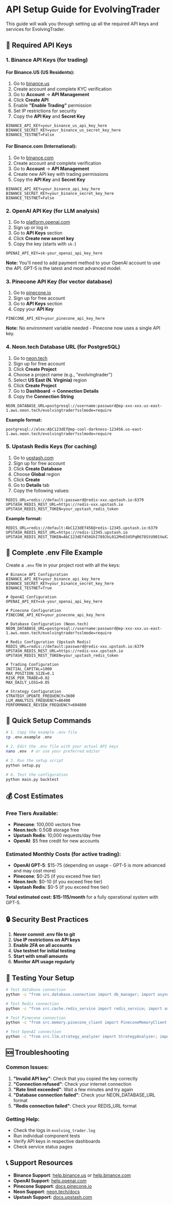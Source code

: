 # API Setup Guide for EvolvingTrader

This guide will walk you through setting up all the required API keys and services for EvolvingTrader.

## 🔑 Required API Keys

### 1. **Binance API Keys** (for trading)

#### **For Binance.US (US Residents):**
1. Go to [binance.us](https://binance.us)
2. Create account and complete KYC verification
3. Go to **Account** → **API Management**
4. Click **Create API**
5. Enable **"Enable Trading"** permission
6. Set IP restrictions for security
7. Copy the **API Key** and **Secret Key**

```env
BINANCE_API_KEY=your_binance_us_api_key_here
BINANCE_SECRET_KEY=your_binance_us_secret_key_here
BINANCE_TESTNET=False
```

#### **For Binance.com (International):**
1. Go to [binance.com](https://binance.com)
2. Create account and complete verification
3. Go to **Account** → **API Management**
4. Create new API key with trading permissions
5. Copy the **API Key** and **Secret Key**

```env
BINANCE_API_KEY=your_binance_api_key_here
BINANCE_SECRET_KEY=your_binance_secret_key_here
BINANCE_TESTNET=False
```

### 2. **OpenAI API Key** (for LLM analysis)

1. Go to [platform.openai.com](https://platform.openai.com)
2. Sign up or log in
3. Go to **API Keys** section
4. Click **Create new secret key**
5. Copy the key (starts with `sk-`)

```env
OPENAI_API_KEY=sk-your_openai_api_key_here
```

**Note:** You'll need to add payment method to your OpenAI account to use the API. GPT-5 is the latest and most advanced model.

### 3. **Pinecone API Key** (for vector database)

1. Go to [pinecone.io](https://pinecone.io)
2. Sign up for free account
3. Go to **API Keys** section
4. Copy your **API Key**

```env
PINECONE_API_KEY=your_pinecone_api_key_here
```

**Note:** No environment variable needed - Pinecone now uses a single API key.

### 4. **Neon.tech Database URL** (for PostgreSQL)

1. Go to [neon.tech](https://neon.tech)
2. Sign up for free account
3. Click **Create Project**
4. Choose a project name (e.g., "evolvingtrader")
5. Select **US East (N. Virginia)** region
6. Click **Create Project**
7. Go to **Dashboard** → **Connection Details**
8. Copy the **Connection String**

```env
NEON_DATABASE_URL=postgresql://username:password@ep-xxx-xxx.us-east-1.aws.neon.tech/evolvingtrader?sslmode=require
```

**Example format:**
```
postgresql://alex:AbC123dEf@ep-cool-darkness-123456.us-east-1.aws.neon.tech/evolvingtrader?sslmode=require
```

### 5. **Upstash Redis Keys** (for caching)

1. Go to [upstash.com](https://upstash.com)
2. Sign up for free account
3. Click **Create Database**
4. Choose **Global** region
5. Click **Create**
6. Go to **Details** tab
7. Copy the following values:

```env
REDIS_URL=redis://default:password@redis-xxx.upstash.io:6379
UPSTASH_REDIS_REST_URL=https://redis-xxx.upstash.io
UPSTASH_REDIS_REST_TOKEN=your_upstash_redis_token
```

**Example format:**
```
REDIS_URL=redis://default:AbC123dEf456@redis-12345.upstash.io:6379
UPSTASH_REDIS_REST_URL=https://redis-12345.upstash.io
UPSTASH_REDIS_REST_TOKEN=AbC123dEf456GhI789JkL012MnO345PqR678StU901VwX234YzA567BcD890EfG123HiJ456KlM789NoP012QrS345TuV678WxY901ZaB234CdE567FgH890IjK123LmN456OpQ789RsT012UvW345XyZ678
```

## 📝 Complete .env File Example

Create a `.env` file in your project root with all the keys:

```env
# Binance API Configuration
BINANCE_API_KEY=your_binance_api_key_here
BINANCE_SECRET_KEY=your_binance_secret_key_here
BINANCE_TESTNET=True

# OpenAI Configuration
OPENAI_API_KEY=sk-your_openai_api_key_here

# Pinecone Configuration
PINECONE_API_KEY=your_pinecone_api_key_here

# Database Configuration (Neon.tech)
NEON_DATABASE_URL=postgresql://username:password@ep-xxx-xxx.us-east-1.aws.neon.tech/evolvingtrader?sslmode=require

# Redis Configuration (Upstash Redis)
REDIS_URL=redis://default:password@redis-xxx.upstash.io:6379
UPSTASH_REDIS_REST_URL=https://redis-xxx.upstash.io
UPSTASH_REDIS_REST_TOKEN=your_upstash_redis_token

# Trading Configuration
INITIAL_CAPITAL=1000
MAX_POSITION_SIZE=0.1
RISK_PER_TRADE=0.02
MAX_DAILY_LOSS=0.05

# Strategy Configuration
STRATEGY_UPDATE_FREQUENCY=3600
LLM_ANALYSIS_FREQUENCY=86400
PERFORMANCE_REVIEW_FREQUENCY=604800
```

## 🚀 Quick Setup Commands

```bash
# 1. Copy the example .env file
cp .env.example .env

# 2. Edit the .env file with your actual API keys
nano .env  # or use your preferred editor

# 3. Run the setup script
python setup.py

# 4. Test the configuration
python main.py backtest
```

## 💰 Cost Estimates

### **Free Tiers Available:**
- **Pinecone**: 100,000 vectors free
- **Neon.tech**: 0.5GB storage free
- **Upstash Redis**: 10,000 requests/day free
- **OpenAI**: $5 free credit for new accounts

### **Estimated Monthly Costs (for active trading):**
- **OpenAI GPT-5**: $15-75 (depending on usage - GPT-5 is more advanced and may cost more)
- **Pinecone**: $0-25 (if you exceed free tier)
- **Neon.tech**: $0-10 (if you exceed free tier)
- **Upstash Redis**: $0-5 (if you exceed free tier)

**Total estimated cost: $15-115/month** for a fully operational system with GPT-5.

## 🔒 Security Best Practices

1. **Never commit .env file to git**
2. **Use IP restrictions on API keys**
3. **Enable 2FA on all accounts**
4. **Use testnet for initial testing**
5. **Start with small amounts**
6. **Monitor API usage regularly**

## 🧪 Testing Your Setup

```bash
# Test database connection
python -c "from src.database.connection import db_manager; import asyncio; asyncio.run(db_manager.initialize())"

# Test Redis connection
python -c "from src.cache.redis_service import redis_service; import asyncio; asyncio.run(redis_service.initialize())"

# Test Pinecone connection
python -c "from src.memory.pinecone_client import PineconeMemoryClient; import asyncio; client = PineconeMemoryClient(); asyncio.run(client.initialize())"

# Test OpenAI connection
python -c "from src.llm.strategy_analyzer import StrategyAnalyzer; import asyncio; analyzer = StrategyAnalyzer(); asyncio.run(analyzer.initialize())"
```

## 🆘 Troubleshooting

### **Common Issues:**

1. **"Invalid API key"**: Check that you copied the key correctly
2. **"Connection refused"**: Check your internet connection
3. **"Rate limit exceeded"**: Wait a few minutes and try again
4. **"Database connection failed"**: Check your NEON_DATABASE_URL format
5. **"Redis connection failed"**: Check your REDIS_URL format

### **Getting Help:**
- Check the logs in `evolving_trader.log`
- Run individual component tests
- Verify API keys in respective dashboards
- Check service status pages

## 📞 Support Resources

- **Binance Support**: [help.binance.us](https://help.binance.us) or [help.binance.com](https://help.binance.com)
- **OpenAI Support**: [help.openai.com](https://help.openai.com)
- **Pinecone Support**: [docs.pinecone.io](https://docs.pinecone.io)
- **Neon Support**: [neon.tech/docs](https://neon.tech/docs)
- **Upstash Support**: [docs.upstash.com](https://docs.upstash.com)